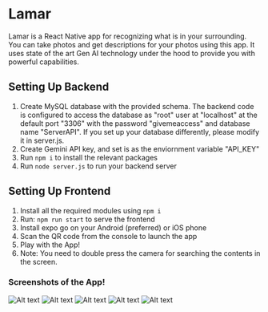 # Lamar
Lamar is a React Native app for recognizing what is in your surrounding. You can take photos and get descriptions for your photos using this app. It uses state of the art Gen AI technology under the hood to provide you with powerful capabilities.


## Setting Up Backend
1. Create MySQL database with the provided schema. The backend code is configured to access the database as "root" user at "localhost" at the default port "3306" with the password "givemeaccess" and database name "ServerAPI". If you set up your database differently, please modify it in server.js.
2. Create Gemini API key, and set is as the enviornment variable "API_KEY" 
3. Run `npm i` to install the relevant packages
4. Run `node server.js` to run your backend server

## Setting Up Frontend
1. Install all the required modules using `npm i`
2. Run: `npm run start` to serve the frontend
2. Install expo go on your Android (preferred) or iOS phone
3. Scan the QR code from the console to launch the app
4. Play with the App!
5. Note: You need to double press the camera for searching the contents in the screen.


### Screenshots of the App!
![Alt text](screenshot/Screenshot_20240322-232751.png)
![Alt text](screenshot/Screenshot_20240322-232922.png)
![Alt text](screenshot/Screenshot_20240322-233006.png)
![Alt text](screenshot/Screenshot_20240322-232927.png)
![Alt text](screenshot/Screenshot_20240322-232954.png)
